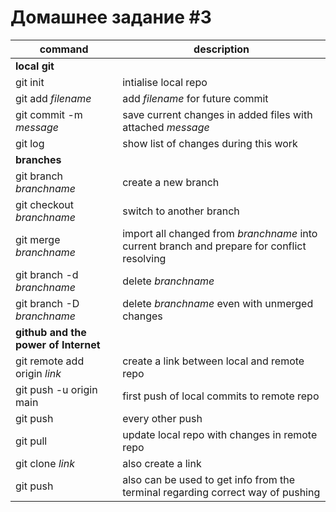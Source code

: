 # Домашнее задание #3

| command  | description | 
|----------|----------------------|
|**local git**
| git init | intialise local repo 
| git add *filename* | add *filename* for future commit 
| git commit -m *message* | save current changes in added files with attached *message*
| git log | show list of changes during this work
| **branches**
| git branch *branchname* | create a new branch
| git checkout *branchname* | switch to another branch
| git merge *branchname* | import all changed from *branchname* into current branch and prepare for conflict resolving
| git branch -d *branchname* | delete *branchname*
| git branch -D *branchname* | delete *branchname* even with unmerged changes
| **github and the power of Internet**
| git remote add origin *link* | create a link between local and remote repo 
| git push -u origin main | first push of local commits to remote repo
| git push | every other push
| git pull | update local repo with changes in remote repo
| git clone *link* | also create a link
| git push | also can be used to get info from the terminal regarding correct way of pushing